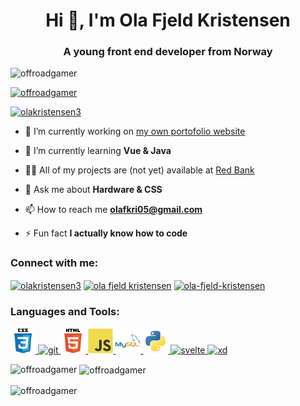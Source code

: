 <h1 align="center">Hi 👋, I'm Ola Fjeld Kristensen</h1>
<h3 align="center">A young front end developer from Norway</h3>

<p align="left"> <img src="https://komarev.com/ghpvc/?username=offroadgamer&label=Profile%20views&color=0e75b6&style=flat" alt="offroadgamer" /> </p>

<p align="left"> <a href="https://github.com/ryo-ma/github-profile-trophy"><img src="https://github-profile-trophy.vercel.app/?username=offroadgamer" alt="offroadgamer" /></a> </p>

<p align="left"> <a href="https://twitter.com/olakristensen3" target="blank"><img src="https://img.shields.io/twitter/follow/olakristensen3?logo=twitter&style=for-the-badge" alt="olakristensen3" /></a> </p>

- 🔭 I’m currently working on [my own portofolio website](www.olafjeldkristensen.no)

- 🌱 I’m currently learning **Vue & Java**

- 👨‍💻 All of my projects are (not yet) available at [Red Bank](https://github.com/offroadgamer/Red-Bank)

- 💬 Ask me about **Hardware & CSS**

- 📫 How to reach me **olafkri05@gmail.com**

- ⚡ Fun fact **I actually know how to code**

<h3 align="left">Connect with me:</h3>
<p align="left">
<a href="https://twitter.com/olakristensen3" target="blank"><img align="center" src="https://raw.githubusercontent.com/rahuldkjain/github-profile-readme-generator/master/src/images/icons/Social/twitter.svg" alt="olakristensen3" height="30" width="40" /></a>
<a href="https://linkedin.com/in/ola fjeld kristensen" target="blank"><img align="center" src="https://raw.githubusercontent.com/rahuldkjain/github-profile-readme-generator/master/src/images/icons/Social/linked-in-alt.svg" alt="ola fjeld kristensen" height="30" width="40" /></a>
<a href="https://stackoverflow.com/users/ola-fjeld-kristensen" target="blank"><img align="center" src="https://raw.githubusercontent.com/rahuldkjain/github-profile-readme-generator/master/src/images/icons/Social/stack-overflow.svg" alt="ola-fjeld-kristensen" height="30" width="40" /></a>
</p>

<h3 align="left">Languages and Tools:</h3>
<p align="left"> <a href="https://www.w3schools.com/css/" target="_blank" rel="noreferrer"> <img src="https://raw.githubusercontent.com/devicons/devicon/master/icons/css3/css3-original-wordmark.svg" alt="css3" width="40" height="40"/> </a> <a href="https://git-scm.com/" target="_blank" rel="noreferrer"> <img src="https://www.vectorlogo.zone/logos/git-scm/git-scm-icon.svg" alt="git" width="40" height="40"/> </a> <a href="https://www.w3.org/html/" target="_blank" rel="noreferrer"> <img src="https://raw.githubusercontent.com/devicons/devicon/master/icons/html5/html5-original-wordmark.svg" alt="html5" width="40" height="40"/> </a> <a href="https://developer.mozilla.org/en-US/docs/Web/JavaScript" target="_blank" rel="noreferrer"> <img src="https://raw.githubusercontent.com/devicons/devicon/master/icons/javascript/javascript-original.svg" alt="javascript" width="40" height="40"/> </a> <a href="https://www.mysql.com/" target="_blank" rel="noreferrer"> <img src="https://raw.githubusercontent.com/devicons/devicon/master/icons/mysql/mysql-original-wordmark.svg" alt="mysql" width="40" height="40"/> </a> <a href="https://www.python.org" target="_blank" rel="noreferrer"> <img src="https://raw.githubusercontent.com/devicons/devicon/master/icons/python/python-original.svg" alt="python" width="40" height="40"/> </a> <a href="https://svelte.dev" target="_blank" rel="noreferrer"> <img src="https://upload.wikimedia.org/wikipedia/commons/1/1b/Svelte_Logo.svg" alt="svelte" width="40" height="40"/> </a> <a href="https://www.adobe.com/products/xd.html" target="_blank" rel="noreferrer"> <img src="https://cdn.worldvectorlogo.com/logos/adobe-xd.svg" alt="xd" width="40" height="40"/> </a> </p>

<p><img align="left" src="https://github-readme-stats.vercel.app/api/top-langs?username=offroadgamer&show_icons=true&locale=en&layout=compact" alt="offroadgamer" /></p>

<p>&nbsp;<img align="center" src="https://github-readme-stats.vercel.app/api?username=offroadgamer&show_icons=true&locale=en" alt="offroadgamer" /></p>

<p><img align="center" src="https://github-readme-streak-stats.herokuapp.com/?user=offroadgamer&" alt="offroadgamer" /></p>

